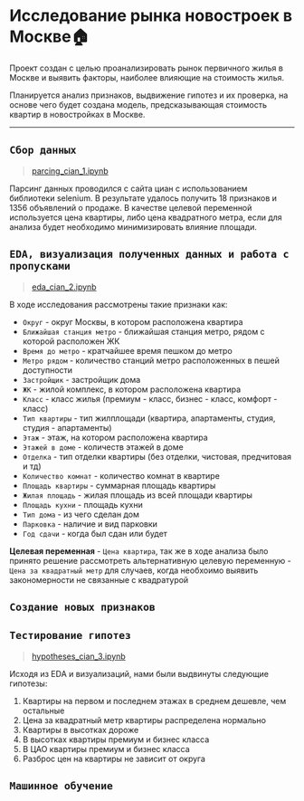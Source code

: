 # Исследование рынка новостроек в Москве:house: 
Проект создан с целью проанализировать рынок первичного жилья в Москве и выявить факторы, наиболее влияющие на стоимость жилья.   


Планируется анализ признаков, выдвижение гипотез и их проверка, на основе чего будет создана модель, предсказывающая стоимость квартир в новостройках в Москве. 
____
## `Сбор данных`
> [parcing_cian_1.ipynb](https://github.com/PolinaDmitrieva/Project_andan_cian/blob/main/parcing_cian_1.ipynb)

Парсинг данных проводился с сайта циан с использованием библиотеки selenium. В результате удалось получить 18 признаков и 1356 объявлений о продаже. В качестве целевой переменной используется цена квартиры, либо цена квадратного метра, если для анализа будет необходимо минимизировать влияние площади.

## `EDA, визуализация полученных данных и работа с пропусками` 
> [eda_cian_2.ipynb](https://github.com/PolinaDmitrieva/Project_andan_cian/blob/main/eda_cian_2.ipynb)

В ходе исследования рассмотрены такие признаки как: 
 - `Округ` - округ Москвы, в котором расположена квартира
 - `Ближайшая станция метро` - ближайшая станция метро, рядом с которой расположен ЖК
 - `Время до метро` - кратчайшее время пешком до метро
 - `Метро рядом` - количество станций метро расположенных в пешей доступности
 - `Застройщик` - застройщик дома
 - `ЖК` - жилой комплекс, в котором расположена квартира
 - `Класс` - класс жилья (премиум - класс, бизнес - класс, комфорт - класс)
 - `Тип квартиры` - тип жилплощади (квартира, апартаменты, студия, студия - апартаменты)
 - `Этаж` - этаж, на котором расположена квартира
 - `Этажей в доме` - количеств этажей в доме
 - `Отделка` - тип отделки квартиры (без отделки, чистовая, предчитовая и тд)
 - `Количество комнат` - количество комнат в квартире
 - `Площадь квартиры` - суммарная площадь квартиры
 - `Жилая площадь` - жилая площадь из всей площади квартиры
 - `Площадь кухни` - площадь кухни
 - `Тип дома` - из чего сделан дом
 - `Парковка` - наличие и вид парковки 
 - `Год сдачи` - когда был сдан или будет 
 
 __Целевая переменная__ - `Цена квартира`, так же в ходе анализа было принято решение рассмотреть альтернативную целевую переменную - `Цена за квадратный метр` для случаев, когда необхоимо выявить закономерности не связанные с квадратурой 
 
 ## `Создание новых признаков`

## `Тестирование гипотез`
> [hypotheses_cian_3.ipynb](https://github.com/PolinaDmitrieva/Project_andan_cian/blob/main/hypotheses_cian_3.ipynb)

Исходя из EDA и визуализаций, нами были выдвинуты следующие гипотезы:
1. Квартиры на первом и последнем этажах в среднем дешевле, чем остальные
2. Цена за квадратный метр квартиры распределена нормально
3. Квартиры в высотках дороже
4. В высотках квартиры премиум и бизнес класса
5. В ЦАО квартиры премиум и бизнес класса
6. Разброс цен на квартиры не зависит от округа

## `Машинное обучение`
